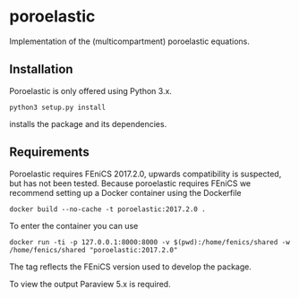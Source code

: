 # poroelastic
Implementation of the (multicompartment) poroelastic equations.

## Installation
Poroelastic is only offered using Python 3.x.
```
python3 setup.py install
```
installs the package and its dependencies.

## Requirements

Poroelastic requires FEniCS 2017.2.0, upwards compatibility is suspected, but has not been tested. Because poroelastic requires FEniCS we recommend setting up a Docker container
using the Dockerfile
```
docker build --no-cache -t poroelastic:2017.2.0 .
```
To enter the container you can use
```
docker run -ti -p 127.0.0.1:8000:8000 -v $(pwd):/home/fenics/shared -w /home/fenics/shared "poroelastic:2017.2.0"
```
The tag reflects the FEniCS version used to develop the package.

To view the output Paraview 5.x is required.
